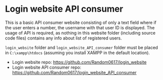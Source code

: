 # Login website API consumer
This is a basic API consumer website consisting of only a text field where if the user enters a number, the username with that user ID is displayed. The usage of API is required, as nothing in this website folder (including source code files) contains any info about list of registered users.

`login_website` folder and `login_website_API_consumer` folder must be placed in `C:\xampp\htdocs` (assuming you install XAMPP in the default location).

- Login website repo: https://github.com/Random0617/login_website
- Login website API consumer repo: https://github.com/Random0617/login_website_API_consumer